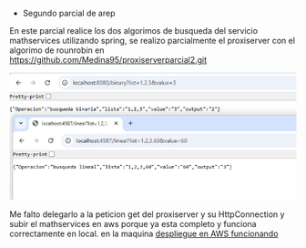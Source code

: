* Segundo parcial de arep

En este parcial realice  los dos algorimos de busqueda  del servicio mathservices 
utilizando spring, se realizo parcialmente el proxiserver con el algorimo de rounrobin 
en https://github.com/Medina95/proxiserverparcial2.git

![imagen](/ReadmeImagen/img.png)



Me falto delegarlo a la peticion get del proxiserver y su HttpConnection  y subir el  mathservices en aws  porque ya esta completo y funciona correctamente en local.
en la maquina 
[despliegue en AWS funcionando](https://drive.google.com/file/d/1g5huHFBjkI0S--ymMp-W19OYD7pG3vXX/view?usp=sharing)
